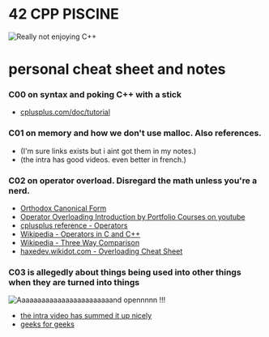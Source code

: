 # 42 CPP PISCINE
![Really not enjoying C++](https://i.imgur.com/i8SACMK.png)

# personal cheat sheet and notes
### C00 on syntax and poking C++ with a stick
- [cplusplus.com/doc/tutorial](https://cplusplus.com/doc/tutorial/)


### C01 on memory and how we don't use malloc. Also references.
- (I'm sure links exists but i aint got them in my notes.)
- (the intra has good videos. even better in french.)

### C02 on operator overload. Disregard the math unless you're a nerd.
- [Orthodox Canonical Form](https://www.francescmm.com/orthodox-canonical-class-form/)
- [Operator Overloading Introduction by Portfolio Courses on youtube](https://www.youtube.com/watch?v=9tHu4mWtrnM&ab_channel=PortfolioCourses)
- [cplusplus reference - Operators](https://en.cppreference.com/w/cpp/language/operators)
- [Wikipedia - Operators in C and C++](https://en.wikipedia.org/wiki/Operators_in_C_and_C%2B%2B)
- [Wikipedia - Three Way Comparison](https://en.wikipedia.org/wiki/Three-way_comparison)
- [haxedev.wikidot.com - Overloading Cheat Sheet](http://haxedev.wikidot.com/article:operator-overloading-cheatsheet)

### C03 is allegedly about things being used into other things when they are turned into things
![Aaaaaaaaaaaaaaaaaaaaaaaand opennnnn !!!](https://i.imgur.com/Da2gsCR.png)
- [the intra video has summed it up nicely](https://elearning.intra.42.fr/notions/piscine-c-d03-inheritance/subnotions/inheritance-c/videos/inheritance-c-dd50c36f-f2fd-473d-b071-75850ef7651a)
- [geeks for geeks](https://www.geeksforgeeks.org/inheritance-in-c/)
